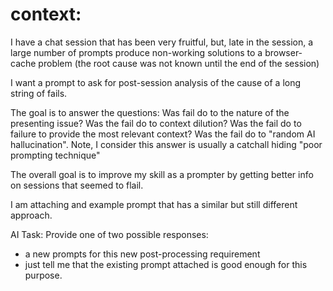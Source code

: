 
# context:
I have a chat session that has been very fruitful, but, late in the session, a large number of prompts produce non-working solutions to a browser-cache problem (the root cause was not known until the end of the session)

I want a prompt to ask for post-session analysis of the cause of a long string of fails.

The goal is to answer the questions:
Was fail do to the nature of the presenting issue?
Was the fail do to context dilution?
Was the fail do to failure to provide the most relevant context?
Was the fail do to "random AI hallucination".  Note, I consider this answer is usually a catchall hiding "poor prompting technique"

The overall goal is to improve my skill as a prompter by getting better info on sessions that seemed to flail.

I am attaching and example prompt that has a similar but still different approach.

AI Task:  Provide one of two possible responses:
- a new prompts for this new post-processing requirement
- just tell me that the existing prompt attached is good enough for this purpose.
  
